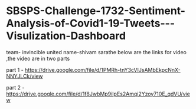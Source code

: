 # SBSPS-Challenge-1732-Sentiment-Analysis-of-Covid1-19-Tweets---Visulization-Dashboard
team- invincible united
name-shivam sarathe
   below are the links for video ,the video are in two parts
  
  part 1 - https://drive.google.com/file/d/1PMRh-tnY3cVIJsAMbEkpcNnX-NNYJLCk/view
  
  part 2 - https://drive.google.com/file/d/1f8JwbMp9iIpEs2Amqi2Yzoy710E_qdVU/view
   
